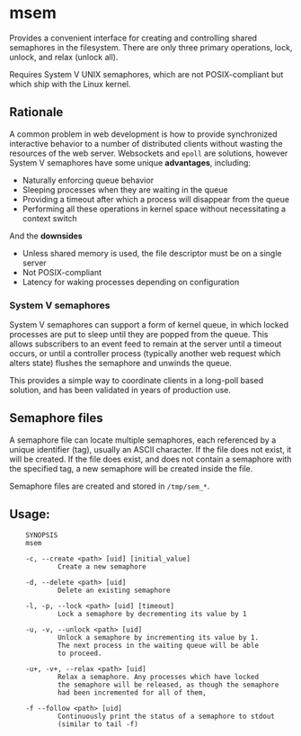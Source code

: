 # msem

Provides a convenient interface for creating and controlling shared
semaphores in the filesystem. There are only three primary operations,
lock, unlock, and relax (unlock all).

Requires System V UNIX semaphores, which are not POSIX-compliant but
which ship with the Linux kernel.

## Rationale
A common problem in web development is how to provide synchronized interactive
behavior to a number of distributed clients without wasting the resources of
the web server. Websockets and `epoll` are solutions, however System V semaphores 
have some unique **advantages**, including:

- Naturally enforcing queue behavior
- Sleeping processes when they are waiting in the queue
- Providing a timeout after which a process will disappear from the queue
- Performing all these operations in kernel space without necessitating a context switch
        
And the **downsides**

- Unless shared memory is used, the file descriptor must be on a single server
- Not POSIX-compliant
- Latency for waking processes depending on configuration

### System V semaphores
System V semaphores can support a form of kernel queue, in which locked
processes are put to sleep until they are popped from the queue. This allows
subscribers to an event feed to remain at the server until a timeout occurs,
or until a controller process (typically another web request which alters
state) flushes the semaphore and unwinds the queue.

This provides a simple way to coordinate clients in a long-poll based solution,
and has been validated in years of production use.

## Semaphore files
A semaphore file can locate multiple semaphores, each referenced
by a unique identifier (tag), usually an ASCII character. If the
file does not exist, it will be created. If the file does exist,
and does not contain a semaphore with the specified tag, a new
semaphore will be created inside the file.

Semaphore files are created and stored in `/tmp/sem_*`.

## Usage:
        SYNOPSIS
        msem

        -c, --create <path> [uid] [initial_value]
                Create a new semaphore

        -d, --delete <path> [uid]
                Delete an existing semaphore

        -l, -p, --lock <path> [uid] [timeout]
                Lock a semaphore by decrementing its value by 1

        -u, -v, --unlock <path> [uid]
                Unlock a semaphore by incrementing its value by 1.
                The next process in the waiting queue will be able
                to proceed.

        -u+, -v+, --relax <path> [uid]
                Relax a semaphore. Any processes which have locked
                the semaphore will be released, as though the semaphore
                had been incremented for all of them,

        -f --follow <path> [uid]
                Continuously print the status of a semaphore to stdout
                (similar to tail -f)
